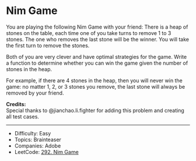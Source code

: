 # Nim Game

You are playing the following Nim Game with your friend: There is a heap of stones on the table, each time one of you take turns to remove 1 to 3 stones. The one who removes the last stone will be the winner. You will take the first turn to remove the stones.

Both of you are very clever and have optimal strategies for the game. Write a function to determine whether you can win the game given the number of stones in the heap.

For example, if there are 4 stones in the heap, then you will never win the game: no matter 1, 2, or 3 stones you remove, the last stone will always be removed by your friend.

**Credits:**  
Special thanks to @jianchao.li.fighter for adding this problem and creating all test cases.

---

* Difficulty: Easy
* Topics: Brainteaser
* Companies: Adobe
* LeetCode: [292. Nim Game](https://leetcode.com/problems/nim-game/description/)
